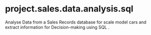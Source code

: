 # project.sales.data.analysis.sql
Analyse Data from a Sales Records database for scale model cars and extract information for Decision-making using SQL .
